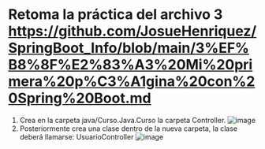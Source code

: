 # Retoma la práctica del archivo 3 https://github.com/JosueHenriquez/SpringBoot_Info/blob/main/3%EF%B8%8F%E2%83%A3%20Mi%20primera%20p%C3%A1gina%20con%20Spring%20Boot.md
  
  1. Crea en la carpeta java/Curso.Java.Curso la carpeta Controller.
![image](https://github.com/user-attachments/assets/e336ee3d-b008-440b-bb07-c04d948bd758)
  3. Posteriormente crea una clase dentro de la nueva carpeta, la clase deberá llamarse: UsuarioController
![image](https://github.com/user-attachments/assets/f1cc4d1d-0a16-43fa-8987-a603d437d2f9)
